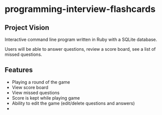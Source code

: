 # programming-interview-flashcards



## Project Vision

Interactive command line program written in Ruby with a SQLite database. 

Users will be able to answer questions, review a score board, see a list of missed questions.

## Features

* Playing a round of the game
* View score board
* View missed questions
* Score is kept while playing game
* Ability to edit the game (edit/delete questions and answers)
*
